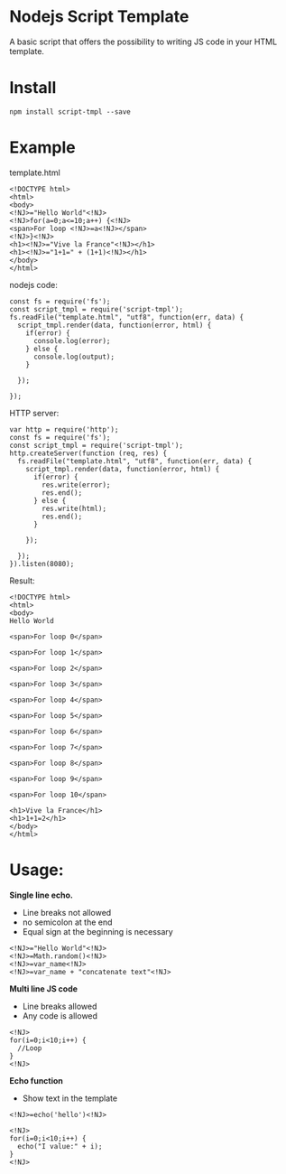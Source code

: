 # Nodejs Script Template

A basic script that offers the possibility to writing JS code in your HTML template.
# Install
```
npm install script-tmpl --save
```
# Example

template.html
```
<!DOCTYPE html>
<html>
<body>
<!NJ>="Hello World"<!NJ>
<!NJ>for(a=0;a<=10;a++) {<!NJ>
<span>For loop <!NJ>=a<!NJ></span>
<!NJ>}<!NJ>
<h1><!NJ>="Vive la France"<!NJ></h1>
<h1><!NJ>="1+1=" + (1+1)<!NJ></h1>
</body>
</html>

```
nodejs code:
```
const fs = require('fs');
const script_tmpl = require('script-tmpl');
fs.readFile("template.html", "utf8", function(err, data) {
  script_tmpl.render(data, function(error, html) {
    if(error) {
      console.log(error);
    } else {
      console.log(output);
    }
    
  });
  
});
```
HTTP server:
```
var http = require('http');
const fs = require('fs');
const script_tmpl = require('script-tmpl');
http.createServer(function (req, res) {
  fs.readFile("template.html", "utf8", function(err, data) {
    script_tmpl.render(data, function(error, html) {
      if(error) {
        res.write(error);
        res.end();
      } else {
        res.write(html);
        res.end();
      }
      
    });
    
  });
}).listen(8080);
```

Result:
```
<!DOCTYPE html>
<html>
<body>
Hello World

<span>For loop 0</span>

<span>For loop 1</span>

<span>For loop 2</span>

<span>For loop 3</span>

<span>For loop 4</span>

<span>For loop 5</span>

<span>For loop 6</span>

<span>For loop 7</span>

<span>For loop 8</span>

<span>For loop 9</span>

<span>For loop 10</span>

<h1>Vive la France</h1>
<h1>1+1=2</h1>
</body>
</html>
```
# Usage:
**Single line echo.**
- Line breaks not allowed
- no semicolon at the end
- Equal sign at the beginning is necessary
```
<!NJ>="Hello World"<!NJ>
<!NJ>=Math.random()<!NJ>
<!NJ>=var_name<!NJ>
<!NJ>=var_name + "concatenate text"<!NJ>
```
**Multi line JS code**
- Line breaks allowed
- Any code is allowed

```
<!NJ>
for(i=0;i<10;i++) {
  //Loop
}
<!NJ>
```
**Echo function**
- Show text in the template
```
<!NJ>=echo('hello')<!NJ>
```
```
<!NJ>
for(i=0;i<10;i++) {
  echo("I value:" + i);
}
<!NJ>
```
